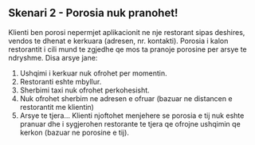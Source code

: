 ## Skenari 2 - Porosia nuk pranohet!

Klienti ben porosi nepermjet aplikacionit ne nje restorant sipas deshires, vendos te dhenat e kerkuara (adresen, nr. kontakti). Porosia i kalon restorantit i cili mund te zgjedhe qe mos ta pranoje porosine per arsye te ndryshme. Disa arsye jane:
1. Ushqimi i kerkuar nuk ofrohet per momentin.
2. Restoranti eshte mbyllur.
3. Sherbimi taxi nuk ofrohet perkohesisht.
4. Nuk ofrohet sherbim ne adresen e ofruar (bazuar ne distancen e restorantit me klientin)
5. Arsye te tjera...
Klienti njoftohet menjehere se porosia e tij nuk eshte pranuar dhe i sygjerohen restorante te tjera qe ofrojne ushqimin qe kerkon (bazuar ne porosine e tij).
